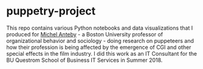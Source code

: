 # puppetry-project
This repo contains various Python notebooks and data visualizations that I produced for [Michel Anteby](http://www.bu.edu/questrom/profile/michel-anteby/) - a Boston University professor of organizational behavior and sociology - doing research on puppeteers and how their profession is being affected by the emergence of CGI and other special effects in the film industry. I did this work as an IT Consultant for the BU Questrom School of Business IT Services in Summer 2018.
